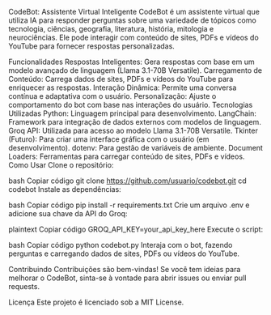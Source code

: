 CodeBot: Assistente Virtual Inteligente
CodeBot é um assistente virtual que utiliza IA para responder perguntas sobre uma variedade de tópicos como tecnologia, ciências, geografia, literatura, história, mitologia e neurociências. Ele pode interagir com conteúdo de sites, PDFs e vídeos do YouTube para fornecer respostas personalizadas.

Funcionalidades
Respostas Inteligentes: Gera respostas com base em um modelo avançado de linguagem (Llama 3.1-70B Versatile).
Carregamento de Conteúdo: Carrega dados de sites, PDFs e vídeos do YouTube para enriquecer as respostas.
Interação Dinâmica: Permite uma conversa contínua e adaptativa com o usuário.
Personalização: Ajuste o comportamento do bot com base nas interações do usuário.
Tecnologias Utilizadas
Python: Linguagem principal para desenvolvimento.
LangChain: Framework para integração de dados externos com modelos de linguagem.
Groq API: Utilizada para acesso ao modelo Llama 3.1-70B Versatile.
Tkinter (Futuro): Para criar uma interface gráfica com o usuário (em desenvolvimento).
dotenv: Para gestão de variáveis de ambiente.
Document Loaders: Ferramentas para carregar conteúdo de sites, PDFs e vídeos.
Como Usar
Clone o repositório:

bash
Copiar código
git clone https://github.com/usuario/codebot.git
cd codebot
Instale as dependências:

bash
Copiar código
pip install -r requirements.txt
Crie um arquivo .env e adicione sua chave da API do Groq:

plaintext
Copiar código
GROQ_API_KEY=your_api_key_here
Execute o script:

bash
Copiar código
python codebot.py
Interaja com o bot, fazendo perguntas e carregando dados de sites, PDFs ou vídeos do YouTube.

Contribuindo
Contribuições são bem-vindas! Se você tem ideias para melhorar o CodeBot, sinta-se à vontade para abrir issues ou enviar pull requests.

Licença
Este projeto é licenciado sob a MIT License.
